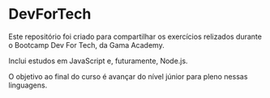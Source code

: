 # DevForTech

Este repositório foi criado para compartilhar os exercícios relizados durante o Bootcamp Dev For Tech, da Gama Academy.

Inclui estudos em JavaScript e, futuramente, Node.js.

O objetivo ao final do curso é avançar do nível júnior para pleno nessas linguagens.

